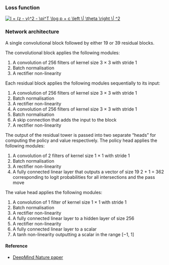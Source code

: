 

### Loss function
<a href="https://www.codecogs.com/eqnedit.php?latex=l&space;=&space;(z&space;-&space;v)^2&space;-&space;\pi^T&space;\log&space;p&space;&plus;&space;c&space;\left&space;\|&space;\theta&space;\right&space;\|&space;^2" target="_blank"><img src="https://latex.codecogs.com/gif.latex?l&space;=&space;(z&space;-&space;v)^2&space;-&space;\pi^T&space;\log&space;p&space;&plus;&space;c&space;\left&space;\|&space;\theta&space;\right&space;\|&space;^2" title="l = (z - v)^2 - \pi^T \log p + c \left \| \theta \right \| ^2" /></a>

### Network architecture
A single convolutional block followed by either 19 or 39 residual blocks.

The convolutional block applies the following modules:

1. A convolution of 256 filters of kernel size 3 × 3 with stride 1
1. Batch normalisation
1. A rectifier non-linearity

Each residual block applies the following modules sequentially to its input:

1. A convolution of 256 filters of kernel size 3 × 3 with stride 1
2. Batch normalisation
3. A rectifier non-linearity
4. A convolution of 256 filters of kernel size 3 × 3 with stride 1
5. Batch normalisation
6. A skip connection that adds the input to the block
7. A rectifier non-linearity

The output of the residual tower is passed into two separate “heads” for computing the policy
and value respectively. The policy head applies the following modules:

1. A convolution of 2 filters of kernel size 1 × 1 with stride 1
2. Batch normalisation
3. A rectifier non-linearity
4. A fully connected linear layer that outputs a vector of size 19 2 + 1 = 362 corresponding to logit probabilities for all intersections and the pass move

The value head applies the following modules:

1. A convolution of 1 filter of kernel size 1 × 1 with stride 1
2. Batch normalisation
3. A rectifier non-linearity
4. A fully connected linear layer to a hidden layer of size 256
5. A rectifier non-linearity
6. A fully connected linear layer to a scalar
7. A tanh non-linearity outputting a scalar in the range [−1, 1]


#### Reference
* <a href="https://www.nature.com/articles/nature24270"> DeepMind Nature paper </a>

